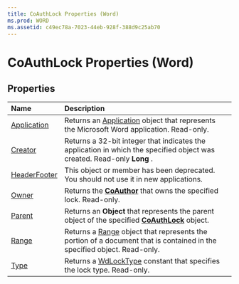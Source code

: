 ```yaml
---
title: CoAuthLock Properties (Word)
ms.prod: WORD
ms.assetid: c49ec78a-7023-44eb-928f-388d9c25ab70
---
```



# CoAuthLock Properties (Word)

## Properties



|**Name**|**Description**|
|:-----|:-----|
|[Application](coauthlock-application-property-word.md)|Returns an [Application](application-object-word.md) object that represents the Microsoft Word application. Read-only.|
|[Creator](coauthlock-creator-property-word.md)|Returns a 32-bit integer that indicates the application in which the specified object was created. Read-only  **Long** .|
|[HeaderFooter](coauthlock-headerfooter-property-word.md)|This object or member has been deprecated. You should not use it in new applications.|
|[Owner](coauthlock-owner-property-word.md)|Returns the  **[CoAuthor](coauthor-object-word.md)** that owns the specified lock. Read-only.|
|[Parent](coauthlock-parent-property-word.md)|Returns an  **Object** that represents the parent object of the specified **[CoAuthLock](coauthlock-object-word.md)** object.|
|[Range](coauthlock-range-property-word.md)|Returns a [Range](range-object-word.md) object that represents the portion of a document that is contained in the specified object. Read-only.|
|[Type](coauthlock-type-property-word.md)|Returns a [WdLockType](wdlocktype-enumeration-word.md) constant that specifies the lock type. Read-only.|

